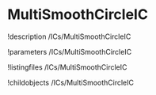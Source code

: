 <!-- MOOSE Documentation Stub: Remove this when content is added. -->

# MultiSmoothCircleIC
!description /ICs/MultiSmoothCircleIC

!parameters /ICs/MultiSmoothCircleIC

!listingfiles /ICs/MultiSmoothCircleIC

!childobjects /ICs/MultiSmoothCircleIC
